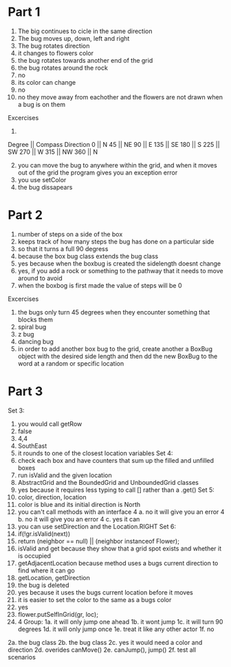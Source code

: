 Part 1
======
1. The big continues to cicle in the same direction
2. The bug moves up, down, left and right
3. The bug rotates direction
4. it changes to flowers color
5. the bug rotates towards another end of the grid
6. the bug rotates around the rock
7. no
8. its color can change
9. no
10. no they move away from eachother and the flowers are not drawn when a bug is on them

Excercises 

1.

Degree || Compass Direction
	0   || N
   45   || NE
   90   || E
  135   || SE
  180   || S
   225  || SW
  270   || W
  315   || NW
  360   || N
  
2. you can move the bug to anywhere within the grid, and when it moves out of the grid the program gives you an exception error
3. you use setColor
4. the bug dissapears

Part 2
======
1. number of steps on a side of the box
2. keeps track of how many steps the bug has done on a particular side
3. so that it turns a full 90 degress
4. because the box bug class extends the bug class
5. yes because when the boxbug is created the sidelength doesnt change
6. yes, if you add a rock or something to the pathway that it needs to move around to avoid
7. when the boxbog is first made the value of steps will be 0

Excercises

1. the bugs only turn 45 degrees when they encounter something that blocks them
2. spiral bug
3. z bug
4. dancing bug
5. in order to add another box bug to the grid, create another a BoxBug object with the desired side length and then dd the new BoxBug to the word at a random or specific location 

Part 3
======
Set 3:
1. you would call getRow
2. false
3. 4,4
4. SouthEast
5. it rounds to one of the closest location variables
Set 4:
1. check each box and have counters that sum up the filled and unfilled boxes
2. run isValid and the given location
3. AbstractGrid and the BoundedGrid and UnboundedGrid classes
4. yes because it requires less typing to call [] rather than a .get()
Set 5:
1. color, direction, location
2. color is blue and its initial direction is North
3. you can't call methods with an interface
4 a. no it will give you an error
4 b. no it will give you an error
4 c. yes it can
5. you can use setDirection and the Location.RIGHT
Set 6:
1. if(!gr.isValid(next))
2. return (neighbor == null) || (neighbor instanceof Flower); 
3. isValid and get because they show that a grid spot exists and whether it is occupied
4. getAdjacentLocation because method uses a bugs current direction to find where it can go
5. getLocation, getDirection
6. the bug is deleted
7. yes because it uses the bugs current location before it moves
8. it is easier to set the color to the same as a bugs color
9. yes
10. flower.putSelfInGrid(gr, loc);
11. 4 
Group:
1a. it will only jump one ahead
1b. it wont jump
1c. it will turn 90 degrees
1d. it will only jump once
1e. treat it like any other actor
1f. no

2a. the bug class
2b. the bug class
2c. yes it would need a color and direction
2d. overides canMove()
2e. canJump(), jump()
2f. test all scenarios

